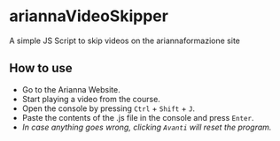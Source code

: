 # ariannaVideoSkipper
A simple JS Script to skip videos on the ariannaformazione site

## How to use
* Go to the Arianna Website.
* Start playing a video from the course.
* Open the console by pressing `Ctrl` + `Shift` + `J`.
* Paste the contents of the .js file in the console and press `Enter`.
* _In case anything goes wrong, clicking `Avanti` will reset the program._
